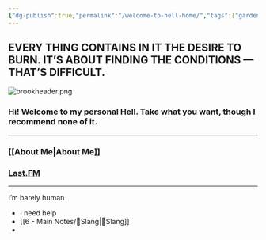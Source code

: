 ```yaml
---
{"dg-publish":true,"permalink":"/welcome-to-hell-home/","tags":["gardenEntry"]}
---
```


## EVERY THING CONTAINS IN IT THE DESIRE TO BURN. IT’S ABOUT FINDING THE CONDITIONS — THAT’S DIFFICULT.

![brookheader.png](/img/user/Z-Images/brookheader.png)

### Hi! Welcome to my personal Hell. Take what you want, though I recommend none of it.

- - -

### [[About Me\|About Me]]
### [Last.FM](https://www.last.fm/user/AnIntenseAugust)

- - -
I’m barely human
- I need help
- [[6 - Main Notes/💯Slang\|💯Slang]] 
- 












